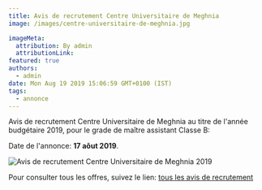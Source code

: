 ```yaml
---
title: Avis de recrutement Centre Universitaire de Meghnia
image: /images/centre-universitaire-de-meghnia.jpg

imageMeta:
  attribution: By admin
  attributionLink:
featured: true
authors:
  - admin
date: Mon Aug 19 2019 15:06:59 GMT+0100 (IST)
tags:
  - annonce
---
```


Avis de recrutement Centre Universitaire de Meghnia au titre de l'année budgétaire 2019, pour le grade de maître assistant Classe B:

Date de l'annonce: **17 aôut 2019**.

![Avis de recrutement Centre Universitaire de Meghnia 2019](/images/avis-de-recrutement-centre-universitaire-meghnia.jpg)

Pour consulter tous les offres, suivez le lien: [tous les avis de recrutement](/tous_les_avis_de_recrutement_annee_budgetaire_2019/)
